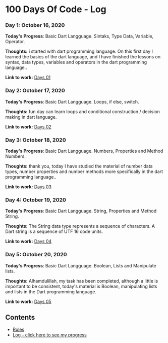 # 100 Days Of Code - Log


### Day 1: October 16, 2020

**Today's Progress**: Basic Dart Langguage. Sintaks, Type Data, Variable, Operator.

**Thoughts:** i started with dart programming language. On this first day I learned the basics of the dart language, and I have finished the lessons on syntax, data types, variables and operators in the dart programming language..

**Link to work:** [Days 01](https://github.com/danangharissetiawan/100DaysOfCode/tree/master/01_Days/01Days_Dart)


### Day 2: October 17, 2020

**Today's Progress**: Basic Dart Langguage. Loops, if else, switch.

**Thoughts:** fun day can learn loops and conditional construction / decision making in dart language.

**Link to work:** [Days 02](https://github.com/danangharissetiawan/100DaysOfCode/blob/master/log.md)


### Day 3: October 18, 2020

**Today's Progress**: Basic Dart Langguage. Numbers, Properties and Method Numbers.

**Thoughts:** thank you, today I have studied the material of number data types, number properties and number methods more specifically in the dart programming language..

**Link to work:** [Days 03](https://github.com/danangharissetiawan/100DaysOfCode/blob/master/log.md)


### Day 4: October 19, 2020

**Today's Progress**: Basic Dart Langguage. String, Properties and Method String.

**Thoughts:** The String data type represents a sequence of characters. A Dart string is a sequence of UTF 16 code units.

**Link to work:** [Days 04](https://github.com/danangharissetiawan/100DaysOfCode/blob/master/log.md)


### Day 5: October 20, 2020

**Today's Progress**: Basic Dart Langguage. Boolean, Lists and Manipulate lists.

**Thoughts:** Alhamdulillah, my task has been completed, although a little is important to be consistent, today's material is Boolean, manipulating lists and lists in the Dart programming language.

**Link to work:** [Days 05](https://github.com/danangharissetiawan/100DaysOfCode/blob/master/log.md)


## Contents
* [Rules](rules.md)
* [Log - click here to see my progress](log.md)